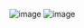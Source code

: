 ![image](https://user-images.githubusercontent.com/31391758/196643624-0d6bb41c-6f3e-4121-9c6c-179daf1efa5a.png)
![image](https://user-images.githubusercontent.com/31391758/196645874-31bd325d-4b7d-4021-b18d-cbe24c081620.png)
